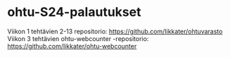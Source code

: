 # ohtu-S24-palautukset
Viikon 1 tehtävien 2-13 repositorio: https://github.com/Iikkater/ohtuvarasto
Viikon 3 tehtävien ohtu-webcounter -repositorio: https://github.com/Iikkater/ohtu-webcounter
